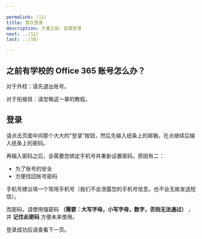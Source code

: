 ```yaml
---

permalink: /11/
title: 首次登录
description: 万事之前，皆需登录
next: ../12/
last: ../10/

---
```


## 之前有学校的 Office 365 账号怎么办？

对于外校：请先退出账号。

对于衔接班：请忽略这一章的教程。

## 登录

请点击页面中间那个大大的“登录”按钮，然后先输入纸条上的邮箱，在点继续后输入纸条上的密码。

再输入密码之后，会需要您绑定手机号并重新设置密码。原因有二：

- 为了账号的安全
- 方便找回账号密码

手机号建议填一个常用手机号（我们不会泄露您的手机号信息，也不会无故发送短信）。

而密码，请使用强密码 **（需要：大写字母，小写字母，数字，否则无法通过）** ，并 **记住此密码** 方便未来使用。

登录成功后请查看下一页。
